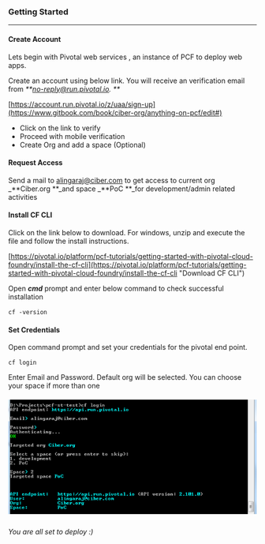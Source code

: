 ### Getting Started

---

#### Create Account

Lets begin with Pivotal web services , an instance of PCF to deploy web apps.

Create an account using below link. You will receive an verification email from _**no-reply@run.pivotal.io. **_

[https://account.run.pivotal.io/z/uaa/sign-up](https://www.gitbook.com/book/ciber-org/anything-on-pcf/edit#)

* Click on the link to verify
* Proceed with mobile verification
* Create Org and add a space \(Optional\)

#### Request Access

Send a mail to [alingaraj@ciber.com](/alingaraj@ciber.com) to get access to current org _**Ciber.org **_and space _**PoC **_for development/admin related activities

#### Install CF CLI

Click on the link below to download. For windows, unzip and execute the file and follow the install instructions.

[https://pivotal.io/platform/pcf-tutorials/getting-started-with-pivotal-cloud-foundry/install-the-cf-cli](https://pivotal.io/platform/pcf-tutorials/getting-started-with-pivotal-cloud-foundry/install-the-cf-cli "Download CF CLI")

Open _**cmd**_ prompt and enter below command to check successful installation

```
cf -version
```

#### Set Credentials

Open command prompt and set your credentials for the pivotal end point.

```
cf login
```

Enter Email and Password. Default org will be selected. You can choose your space if more than one

##### ![](/assets/authenticate.png)

###### You are all set to deploy :\)

###### 




